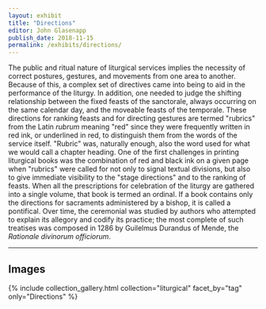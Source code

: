 ```yaml
---
layout: exhibit
title: "Directions"
editor: John Glasenapp
publish_date: 2018-11-15
permalink: /exhibits/directions/
---
```


The public and ritual nature of liturgical services implies the necessity of correct postures, gestures, and movements from one area to another. Because of this, a complex set of directives came into being to aid in the performance of the liturgy. In addition, one needed to judge the shifting relationship between the fixed feasts of the sanctorale, always occurring on the same calendar day, and the moveable feasts of the temporale. These directions for ranking feasts and for directing gestures are termed "rubrics" from the Latin *rubrum* meaning "red" since they were frequently written in red ink, or underlined in red, to distinguish them from the words of the service itself. "Rubric" was, naturally enough, also the word used for what we would call a chapter heading. One of the first challenges in printing liturgical books was the combination of red and black ink on a given page when "rubrics" were called for not only to signal textual divisions, but also to give immediate visibility to the "stage directions" and to the ranking of feasts. When all the prescriptions for celebration of the liturgy are gathered into a single volume, that book is termed an ordinal. If a book contains only the directions for sacraments administered by a bishop, it is called a pontifical. Over time, the ceremonial was studied by authors who attempted to explain its allegory and codify its practice; the most complete of such treatises was composed in 1286 by Guilelmus Durandus of Mende, the *Rationale divinorum officiorum*.

---

## Images

{% include collection_gallery.html collection="liturgical" facet_by="tag" only="Directions" %}

<!-- ---

X936.C28, f. 7r: A missal from 15th-century Germany.

Med/Ren Frag. 009, f. 1r: A leaf from a pontifical copied in Italy during the 15th century with the beginning of the service for the confirmation of children.

Med/Ren Frag. 062, f. 1v: A breviary from 15th-century Italy. 

Med/Ren Frag. 071, f. 1v: A leaf from the *Rationale divinorum officiorum* of Durandus, in holster format, for portability, produced in Germany during the 15th century.
 -->